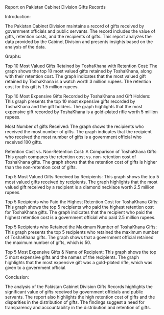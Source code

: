 Report on Pakistan Cabinet Division Gifts Records

Introduction:

The Pakistan Cabinet Division maintains a record of gifts received by government 
officials and public servants. The record includes the value of gifts, retention costs,
 and the recipients of gifts. This report analyzes the data provided by the Cabinet 
Division and presents insights based on the analysis of the data.

Graphs:

Top 10 Most Valued Gifts Retained by ToshaKhana with Retention Cost:
The graph shows the top 10 most valued gifts retained by ToshaKhana, along with 
their retention cost. The graph indicates that the most valued gift retained by
 ToshaKhana is a watch worth 3 million rupees. The retention cost for this gift is
 1.5 million rupees.

Top 10 Most Expensive Gifts Recorded by ToshaKhana and Gift Holders:
This graph presents the top 10 most expensive gifts recorded by ToshaKhana and
 the gift holders. The graph highlights that the most expensive gift recorded by 
ToshaKhana is a gold-plated rifle worth 5 million rupees.

Most Number of gifts Received:
The graph shows the recipients who received the most number of gifts. The graph
 indicates that the recipient who received the most number of gifts is a government
 official who received 100 gifts.

Retention Cost vs. Non-Retention Cost: A Comparison of ToshaKhana Gifts:
This graph compares the retention cost vs. non-retention cost of ToshaKhana gifts.
 The graph shows that the retention cost of gifts is higher than the non-retention cost
 of gifts.

Top 5 Most Valued Gifts Received by Recipients:
This graph shows the top 5 most valued gifts received by recipients. The graph
 highlights that the most valued gift received by a recipient is a diamond necklace 
worth 2.5 million rupees.

Top 5 Recipients who Paid the Highest Retention Cost for ToshaKhana Gifts:
This graph shows the top 5 recipients who paid the highest retention cost for 
ToshaKhana gifts. The graph indicates that the recipient who paid the highest
 retention cost is a government official who paid 2.5 million rupees.

Top 5 Recipients who Retained the Maximum Number of ToshaKhana Gifts:
This graph presents the top 5 recipients who retained the maximum number of 
ToshaKhana gifts. The graph shows that a government official retained the maximum number 
of gifts, which is 50.

Top 5 Most Expensive Gifts & Name of Recipient:
This graph shows the top 5 most expensive gifts and the names of the recipients.
 The graph highlights that the most expensive gift was a gold-plated rifle, which was 
given to a government official.

Conclusion:

The analysis of the Pakistan Cabinet Division Gifts Records highlights the significant 
value of gifts received by government officials and public servants. The report also 
highlights the high retention cost of gifts and the disparities in the distribution of gifts.
 The findings suggest a need for transparency and accountability in the distribution
 and retention of gifts.
